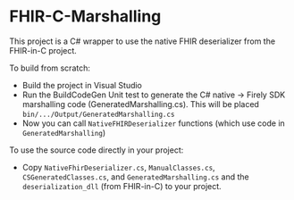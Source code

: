 # FHIR-C-Marshalling

This project is a C# wrapper to use the native FHIR deserializer from the FHIR-in-C project.

To build from scratch:
 - Build the project in Visual Studio
 - Run the BuildCodeGen Unit test to generate the C# native -> Firely SDK marshalling code (GeneratedMarshalling.cs). This will be placed `bin/.../Output/GeneratedMarshalling.cs`
 - Now you can call `NativeFHIRDeserializer` functions (which use code in `GeneratedMarshalling`)

To use the source code directly in your project:
 - Copy `NativeFhirDeserializer.cs`, `ManualClasses.cs`, `CSGeneratedClasses.cs`, and `GeneratedMarshalling.cs` and the `deserialization_dll` (from FHIR-in-C) to your project.
